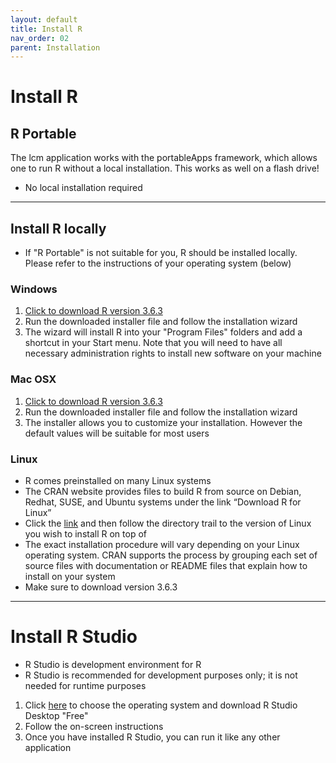 ```yaml
---
layout: default
title: Install R
nav_order: 02
parent: Installation
---
```


# Install R
## R Portable
The lcm application works with the portableApps framework, which allows one to run R without a local installation. This works as well on a flash drive!
- No local installation required

<hr>

## Install R locally
- If "R Portable" is not suitable for you, R should be installed locally. Please refer to the instructions of your operating system (below)

### Windows
1. <a href="https://cran.r-project.org/bin/windows/base/old/3.6.3/R-3.6.3-win.exe" download>Click to download R version 3.6.3</a>
1. Run the downloaded installer file and follow the installation wizard
1. The wizard will install R into your "Program Files" folders and add a shortcut in your Start menu. Note that you will need to have all necessary administration rights to install new software on your machine

### Mac OSX
1. <a href="https://cran.r-project.org/bin/macosx/R-4.0.2.pkg" download>Click to download R version 3.6.3</a>
1. Run the downloaded installer file and follow the installation wizard
1. The installer allows you to customize your installation. However the default values will be suitable for most users

### Linux
- R comes preinstalled on many Linux systems
- The CRAN website provides files to build R from source on Debian, Redhat, SUSE, and Ubuntu systems under the link “Download R for Linux”
- Click the [link](https://cran.r-project.org/bin/linux/) and then follow the directory trail to the version of Linux you wish to install R on top of
- The exact installation procedure will vary depending on your Linux operating system. CRAN supports the process by grouping each set of source files with documentation or README files that explain how to install on your system
- Make sure to download version 3.6.3

<hr>

# Install R Studio
- R Studio is development environment for R
- R Studio is recommended for development purposes only; it is not needed for runtime purposes

1. Click [here](https://rstudio.com/products/rstudio/download/) to choose the operating system and download R Studio Desktop "Free"
1. Follow the on-screen instructions
1. Once you have installed R Studio, you can run it like any other application
